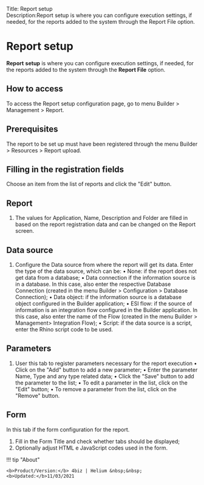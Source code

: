 Title: Report setup  
Description:Report setup is where you can configure execution settings, if needed, for the reports added to the system through the Report File option. 

# Report setup  

**Report** **setup** is where you can configure execution settings, if needed, for the reports added to the system through the **Report File** option.

## How to access 

To access the Report setup configuration page, go to menu Builder > Management > Report.

## Prerequisites 

The report to be set up must have been registered through the menu Builder > Resources > Report upload.

## Filling in the registration fields

Choose an item from the list of reports and click the "Edit" button.

## Report

1.	The values for Application, Name, Description and Folder are filled in based on the report registration data and can be changed on the Report screen.

## Data source

1.	Configure the Data source from where the report will get its data. Enter the type of the data source, which can be:
    •	None: if the report does not get data from a database;
    •	Data connection if the information source is in a database. In this case, also enter the respective Database Connection (created in the menu Builder > Configuration > Database Connection);
    •	Data object: if the information source is a database object configured in the Builder application;
    •	ESI flow: if the source of information is an integration flow configured in the Builder application. In this case, also enter the name of the Flow (created in the menu Builder > Management> Integration Flow);
    •	Script: if the data source is a script, enter the Rhino script code to be used.

## Parameters

1.	User this tab to register parameters necessary for the report execution 
    •	Click on the "Add" button to add a new parameter;
    •	Enter the parameter Name, Type  and  any type related data;
    •	Click the "Save" button to add the parameter to the list;
    •	To edit a parameter in the list, click on the "Edit" button;
    •	To remove a parameter from the list, click on the "Remove" button.

## Form

In this tab if the form configuration for the report.
1.	Fill in the Form Title and check whether tabs should be displayed;
2.	Optionally adjust HTML e JavaScript codes used in the form.



!!! tip "About"

    <b>Product/Version:</b> 4biz | Helium &nbsp;&nbsp;
    <b>Updated:</b>11/03/2021 


